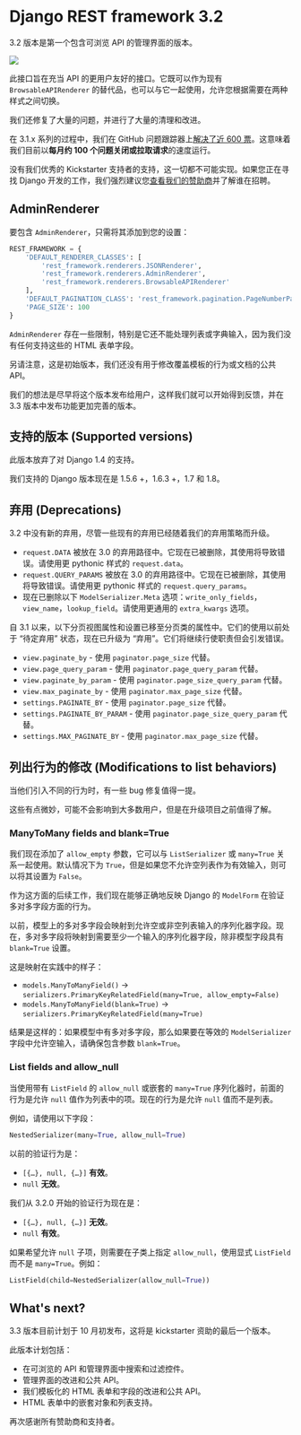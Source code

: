 # Django REST framework 3.2
3.2 版本是第一个包含可浏览 API 的管理界面的版本。

![](https://www.django-rest-framework.org/img/admin.png)

此接口旨在充当 API 的更用户友好的接口。它既可以作为现有 `BrowsableAPIRenderer` 的替代品，也可以与它一起使用，允许您根据需要在两种样式之间切换。

我们还修复了大量的问题，并进行了大量的清理和改进。

在 3.1.x 系列的过程中，我们在 GitHub 问题跟踪器上[解决了近 600 票](https://github.com/encode/django-rest-framework/issues?utf8=%E2%9C%93&q=closed%3A%3E2015-03-05)。这意味着我们目前以**每月约 100 个问题关闭或拉取请求**的速度运行。

没有我们优秀的 Kickstarter 支持者的支持，这一切都不可能实现。如果您正在寻找 Django 开发的工作，我们强烈建议您[查看我们的赞助商](https://www.django-rest-framework.org/topics/kickstarter-announcement/#sponsors)并了解谁在招聘。

## AdminRenderer
要包含 `AdminRenderer`，只需将其添加到您的设置：
```python
REST_FRAMEWORK = {
    'DEFAULT_RENDERER_CLASSES': [
        'rest_framework.renderers.JSONRenderer',
        'rest_framework.renderers.AdminRenderer',
        'rest_framework.renderers.BrowsableAPIRenderer'
    ],
    'DEFAULT_PAGINATION_CLASS': 'rest_framework.pagination.PageNumberPagination',
    'PAGE_SIZE': 100
}
```

`AdminRenderer` 存在一些限制，特别是它还不能处理列表或字典输入，因为我们没有任何支持这些的 HTML 表单字段。

另请注意，这是初始版本，我们还没有用于修改覆盖模板的行为或文档的公共 API。

我们的想法是尽早将这个版本发布给用户，这样我们就可以开始得到反馈，并在 3.3 版本中发布功能更加完善的版本。

## 支持的版本 (Supported versions)
此版本放弃了对 Django 1.4 的支持。

我们支持的 Django 版本现在是 1.5.6 +，1.6.3 +，1.7 和 1.8。

## 弃用 (Deprecations)
3.2 中没有新的弃用，尽管一些现有的弃用已经随着我们的弃用策略而升级。

- `request.DATA` 被放在 3.0 的弃用路径中。它现在已被删除，其使用将导致错误。请使用更 pythonic 样式的 `request.data`。
- `request.QUERY_PARAMS` 被放在 3.0 的弃用路径中。它现在已被删除，其使用将导致错误。请使用更 pythonic 样式的 `request.query_params`。
- 现在已删除以下 `ModelSerializer.Meta` 选项：`write_only_fields`，`view_name`，`lookup_field`。请使用更通用的 `extra_kwargs` 选项。

自 3.1 以来，以下分页视图属性和设置已移至分页类的属性中。它们的使用以前处于 “待定弃用” 状态，现在已升级为 “弃用”。它们将继续行使职责但会引发错误。

- `view.paginate_by` - 使用 `paginator.page_size` 代替。
- `view.page_query_param` - 使用 `paginator.page_query_param` 代替。
- `view.paginate_by_param` - 使用 `paginator.page_size_query_param` 代替。
- `view.max_paginate_by` -  使用 `paginator.max_page_size` 代替。
- `settings.PAGINATE_BY` - 使用 `paginator.page_size` 代替。
- `settings.PAGINATE_BY_PARAM` - 使用 `paginator.page_size_query_param` 代替。
- `settings.MAX_PAGINATE_BY` - 使用 `paginator.max_page_size` 代替。

## 列出行为的修改 (Modifications to list behaviors)
当他们引入不同的行为时，有一些 bug 修复值得一提。

这些有点微妙，可能不会影响到大多数用户，但是在升级项目之前值得了解。

### ManyToMany fields and blank=True
我们现在添加了 `allow_empty` 参数，它可以与 `ListSerializer` 或 `many=True` 关系一起使用。默认情况下为 `True`，但是如果您不允许空列表作为有效输入，则可以将其设置为 `False`。

作为这方面的后续工作，我们现在能够正确地反映 Django 的 `ModelForm` 在验证多对多字段方面的行为。

以前，模型上的多对多字段会映射到允许空或非空列表输入的序列化器字段。现在，多对多字段将映射到需要至少一个输入的序列化器字段，除非模型字段具有 `blank=True` 设置。

这是映射在实践中的样子：

- `models.ManyToManyField()` → `serializers.PrimaryKeyRelatedField(many=True, allow_empty=False)`
- `models.ManyToManyField(blank=True)` → `serializers.PrimaryKeyRelatedField(many=True)`

结果是这样的：如果模型中有多对多字段，那么如果要在等效的 `ModelSerializer` 字段中允许空输入，请确保包含参数 `blank=True`。

### List fields and allow_null
当使用带有 `ListField` 的 `allow_null` 或嵌套的 `many=True` 序列化器时，前面的行为是允许 `null` 值作为列表中的项。现在的行为是允许 `null` 值而不是列表。

例如，请使用以下字段：
```python
NestedSerializer(many=True, allow_null=True)
```

以前的验证行为是：

- `[{…}, null, {…}]` **有效**。
- `null` **无效**。

我们从 3.2.0 开始的验证行为现在是：

- `[{…}, null, {…}]` **无效**。
- `null` **有效**。

如果希望允许 `null` 子项，则需要在子类上指定 `allow_null`，使用显式 `ListField` 而不是 `many=True`。例如：
```python
ListField(child=NestedSerializer(allow_null=True))
```

## What's next?
3.3 版本目前计划于 10 月初发布，这将是 kickstarter 资助的最后一个版本。

此版本计划包括：

- 在可浏览的 API 和管理界面中搜索和过滤控件。
- 管理界面的改进和公共 API。
- 我们模板化的 HTML 表单和字段的改进和公共 API。
- HTML 表单中的嵌套对象和列表支持。

再次感谢所有赞助商和支持者。
